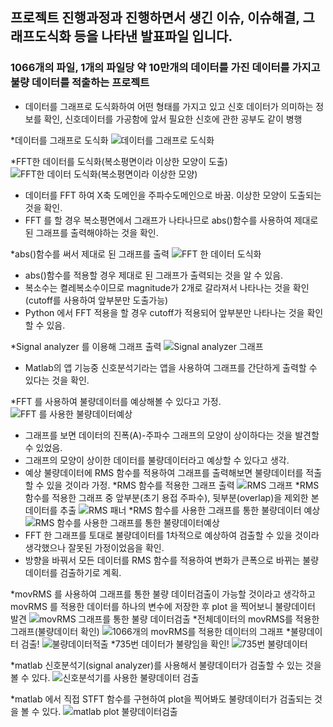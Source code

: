 ## 프로젝트 진행과정과 진행하면서 생긴 이슈, 이슈해결, 그래프도식화 등을 나타낸 발표파일 입니다.

### 1066개의 파일, 1개의 파일당 약 10만개의 데이터를 가진 데이터를 가지고 불량 데이터를 적출하는 프로젝트

- 데이터를 그래프로 도식화하여 어떤 형태를 가지고 있고 신호 데이터가 의미하는 정보를 확인, 신호데이터를 가공함에 앞서 필요한 신호에 관한 공부도 같이 병행

*데이터를 그래프로 도식화
![데이터를 그래프로 도식화](https://user-images.githubusercontent.com/54656838/68354888-fce37d00-0150-11ea-815f-d9129ce0f3cd.jpeg)


*FFT한 데이터를 도식화(복소평면이라 이상한 모양이 도출)
![FFT한 데이터 도식화(복소평면이라 이상한 모양)](https://user-images.githubusercontent.com/54656838/68354969-2ef4df00-0151-11ea-903d-81aec756f8fa.jpeg)
- 데이터를 FFT 하여 X축 도메인을 주파수도메인으로 바꿈. 이상한 모양이 도출되는 것을 확인.
- FFT 를 할 경우 복소평면에서 그래프가 나타나므로 abs()함수를 사용하여 제대로된 그래프를 출력해야하는 것을 확인.

*abs()함수를 써서 제대로 된 그래프를 출력
![FFT 한 데이터 도식화](https://user-images.githubusercontent.com/54656838/68355092-8bf09500-0151-11ea-94d0-9841dccd126b.jpeg)
- abs()함수를 적용할 경우 제대로 된 그래프가 출력되는 것을 알 수 있음.
- 복소수는 켤레복소수이므로 magnitude가 2개로 갈라져서 나타나는 것을 확인(cutoff를 사용하여 앞부분만 도출가능)
- Python 에서 FFT 적용을 할 경우 cutoff가 적용되어 앞부분만 나타나는 것을 확인할 수 있음.

*Signal analyzer 를 이용해 그래프 출력
![Signal analyzer 그래프](https://user-images.githubusercontent.com/54656838/68451583-ae0e1400-0232-11ea-979d-0547a7d0e758.jpeg)

- Matlab의 앱 기능중 신호분석기라는 앱을 사용하여 그래프를 간단하게 출력할 수 있다는 것을 확인.

*FFT 를 사용하여 불량데이터를 예상해볼 수 있다고 가정.
![FFT 를 사용한 불량데이터예상](https://user-images.githubusercontent.com/54656838/68660807-36ffb500-057d-11ea-9912-36bc2411f798.jpeg)
- 그래프를 보면 데이터의 진폭(A)-주파수 그래프의 모양이 상이하다는 것을 발견할 수 있었음.
- 그래프의 모양이 상이한 데이터를 불량데이터라고 예상할 수 있다고 생각.
- 예상 불량데이터에 RMS 함수를 적용하여 그래프를 출력해보면 불량데이터를 적출할 수 있을 것이라 가정.
*RMS 함수를 적용한 그래프 출력
![RMS 그래프](https://user-images.githubusercontent.com/54656838/68528482-9324c800-0336-11ea-8820-b5aadb05075a.jpeg)
*RMS 함수를 적용한 그래프 중 앞부분(초기 용접 주파수), 뒷부분(overlap)을 제외한 본 데이터를 추출
![RMS 패너](https://user-images.githubusercontent.com/54656838/68528483-9ddf5d00-0336-11ea-905d-6af3ee58eb85.jpeg)
*RMS 함수를 사용한 그래프를 통한 불량데이터 예상
![RMS 함수를 사용한 그래프를 통한 불량데이터예상](https://user-images.githubusercontent.com/54656838/68660846-4aab1b80-057d-11ea-9b0d-ed7a25230fd2.jpeg)
- FFT 한 그래프를 토대로 불량데이터를 1차적으로 예상하여 검출할 수 있을 것이라 생각했으나 잘못된 가정이었음을 확인.
- 방향을 바꿔서 모든 데이터를 RMS 함수를 적용하여 변화가 큰폭으로 바뀌는 불량데이터를 검출하기로 계획.

*movRMS 를 사용하여 그래프를 통한 불량 데이터검출이 가능할 것이라고 생각하고 movRMS 를 적용한 데이터를 하나의 변수에 저장한 후 plot 을 찍어보니 불량데이터 발견
![movRMS 그래프를 통한 불량 데이터검출](https://user-images.githubusercontent.com/54656838/68723731-ce581d00-05fc-11ea-8bca-a35400a071eb.jpeg)
*전체데이터의 movRMS를 적용한 그래프(불량데이터 확인)
![1066개의 movRMS를 적용한 데이터의 그래프](https://user-images.githubusercontent.com/54656838/68723795-0b241400-05fd-11ea-8a78-35cfa6506451.jpeg)
*불량데이터 검출! 
![불량데이터적출](https://user-images.githubusercontent.com/54656838/68723820-1a0ac680-05fd-11ea-8cc8-0c6c924c5146.jpeg)
*735번 데이터가 불량임을 확인!
![735번 불량데이터](https://user-images.githubusercontent.com/54656838/68723891-58a08100-05fd-11ea-9c09-4cf298c27aaa.jpeg)

*matlab 신호분석기(signal analyzer)를 사용해서 불량데이터가 검출할 수 있는 것을 볼 수 있다.
![신호분석기를 사용한 불량데이터 검출](https://user-images.githubusercontent.com/54656838/68819448-5d336b00-06cb-11ea-8c7e-b4a842654464.jpeg)

*matlab 에서 직접 STFT 함수를 구현하여 plot을 찍어봐도 불량데이터가 검출되는 것을 볼 수 있다.
![matlab plot 불량데이터검출](https://user-images.githubusercontent.com/54656838/68819612-dc28a380-06cb-11ea-9328-a29189f0efd2.jpg)

